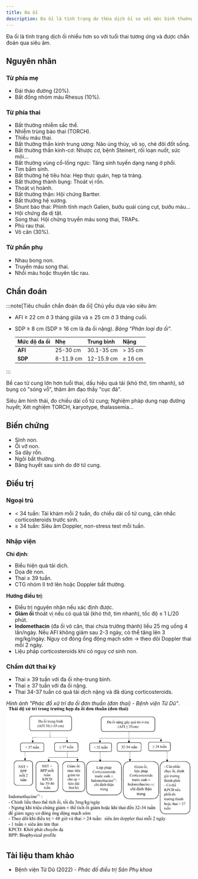 ```yaml
---
title: Đa ối
description: Đa ối là tình trạng dư thừa dịch ối so với mức bình thường theo tuổi thai, làm tăng nguy cơ biến chứng cho mẹ và thai nhi.
---
```


Đa ối là tình trạng dịch ối nhiều hơn so với tuổi thai tương ứng và được chẩn đoán qua siêu âm.

## Nguyên nhân

### Từ phía mẹ

- Đái tháo đường (20%).
- Bất đồng nhóm máu Rhesus (10%).

### Từ phía thai

- Bất thường nhiễm sắc thể.
- Nhiễm trùng bào thai (TORCH).
- Thiếu máu thai.
- Bất thường thần kinh trung ương: Não úng thủy, vô sọ, chẻ đôi đốt sống.
- Bất thường thần kinh-cơ: Nhược cơ, bệnh Steinert, rối loạn nuốt, sức môi...
- Bất thường vùng cổ-lồng ngực: Tăng sinh tuyến dạng nang ở phổi.
- Tim bẩm sinh.
- Bất thường hệ tiêu hóa: Hẹp thực quản, hẹp tá tràng.
- Bất thường thành bụng: Thoát vị rốn.
- Thoát vị hoành.
- Bất thường thận: Hội chứng Bartter.
- Bất thường hệ xương.
- Shunt bào thai: Phình tĩnh mạch Galien, bướu quái cùng cụt, bướu máu...
- Hội chứng đa dị tật.
- Song thai: Hội chứng truyền máu song thai, TRAPs.
- Phù rau thai.
- Vô căn (30%).

### Từ phần phụ

- Nhau bong non.
- Truyền máu song thai.
- Nhồi máu hoặc thuyên tắc rau.

## Chẩn đoán

:::note[Tiêu chuẩn chẩn đoán đa ối]
Chủ yếu dựa vào siêu âm:

- AFI ≥ 22 cm ở 3 tháng giữa và ≥ 25 cm ở 3 tháng cuối.
- SDP ≥ 8 cm (SDP ≥ 16 cm là đa ối nặng).
  _Bảng "Phân loại đa ối"._

  | Mức độ đa ối | Nhẹ       | Trung bình | Nặng    |
  | ------------ | --------- | ---------- | ------- |
  | **AFI**      | 25-30 cm  | 30.1-35 cm | > 35 cm |
  | **SDP**      | 8-11.9 cm | 12-15.9 cm | ≥ 16 cm |

:::

Bề cao tử cung lớn hơn tuổi thai, dấu hiệu quá tải (khó thở, tim nhanh), sờ bụng có "sóng vỗ", thăm âm đạo thấy "cục đá".

Siêu âm hình thái, đo chiều dài cổ tử cung; Nghiệm pháp dung nạp đường huyết; Xét nghiệm TORCH, karyotype, thalassemia...

## Biến chứng

- Sinh non.
- Ối vỡ non.
- Sa dây rốn.
- Ngôi bất thường.
- Băng huyết sau sinh do đờ tử cung.

## Điều trị

### Ngoại trú

- < 34 tuần: Tái khám mỗi 2 tuần, đo chiều dài cổ tử cung, cân nhắc corticosteroids trước sinh.
- ≥ 34 tuần: Siêu âm Doppler, non-stress test mỗi tuần.

### Nhập viện

**Chỉ định**:

- Biểu hiện quá tải dịch.
- Dọa đẻ non.
- Thai ≥ 39 tuần.
- CTG nhóm II trở lên hoặc Doppler bất thường.

**Hướng điều trị**:

- Điều trị nguyên nhân nếu xác định được.
- **Giảm ối** thoát vị nếu có quá tải (khó thở, tim nhanh), tốc độ ≤ 1 L/20 phút.
- **Indomethacin** (đa ối vô căn, thai chưa trưởng thành) liều 25 mg uống 4 lần/ngày. Nếu AFI không giảm sau 2-3 ngày, có thể tăng lên 3 mg/kg/ngày. Nguy cơ đóng ống động mạch sớm → theo dõi Doppler thai mỗi 2 ngày.
- Liệu pháp corticosteroids khi có nguy cơ sinh non.

### Chấm dứt thai kỳ

- Thai ≥ 39 tuần với đa ối nhẹ-trung bình.
- Thai ≥ 37 tuần với đa ối nặng.
- Thai 34-37 tuần có quá tải dịch nặng và đã dùng corticosteroids.

_Hình ảnh "Phác đồ xử trí đa ối đơn thuần (đơn thai) - Bệnh viện Từ Dũ"_.
![Phác đồ xử trí đa ối đơn thuần - Bệnh viện Từ Dũ](./_images/da-oi/phac-do-xu-tri-da-oi-don-thuan.jpg)

## Tài liệu tham khảo

- Bệnh viện Từ Dũ (2022) - _Phác đồ điều trị Sản Phụ khoa_
